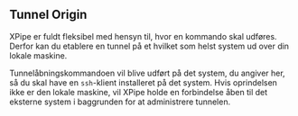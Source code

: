 ## Tunnel Origin

XPipe er fuldt fleksibel med hensyn til, hvor en kommando skal udføres. Derfor kan du etablere en tunnel på et hvilket som helst system ud over din lokale maskine.

Tunnelåbningskommandoen vil blive udført på det system, du angiver her, så du skal have en `ssh`-klient installeret på det system. Hvis oprindelsen ikke er den lokale maskine, vil XPipe holde en forbindelse åben til det eksterne system i baggrunden for at administrere tunnelen.
